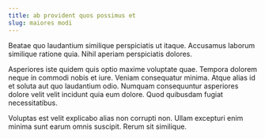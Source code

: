 ```yaml
---
title: ab provident quos possimus et
slug: maiores modi
---
```


Beatae quo laudantium similique perspiciatis ut itaque. Accusamus laborum similique ratione quia. Nihil aperiam perspiciatis dolores.

Asperiores iste quidem quis optio maxime voluptate quae. Tempora dolorem neque in commodi nobis et iure. Veniam consequatur minima. Atque alias id et soluta aut quo laudantium odio. Numquam consequuntur asperiores dolore velit velit incidunt quia eum dolore. Quod quibusdam fugiat necessitatibus.

Voluptas est velit explicabo alias non corrupti non. Ullam excepturi enim minima sunt earum omnis suscipit. Rerum sit similique.
